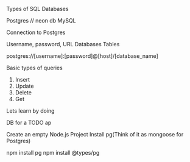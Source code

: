 Types of SQL Databases

Postgres    // neon db
MySQL


Connection to Postgres

Username, password, URL
    Databases
    Tables

postgres://[username]:[password]@[host]/[database_name]

Basic types of queries

1. Insert 
2. Update
3. Delete
4. Get 


Lets learn by doing 

DB for a TODO ap

Create an empty Node.js Project Install pg(Think of it as mongoose for Postgres)

npm install pg
npm install @types/pg